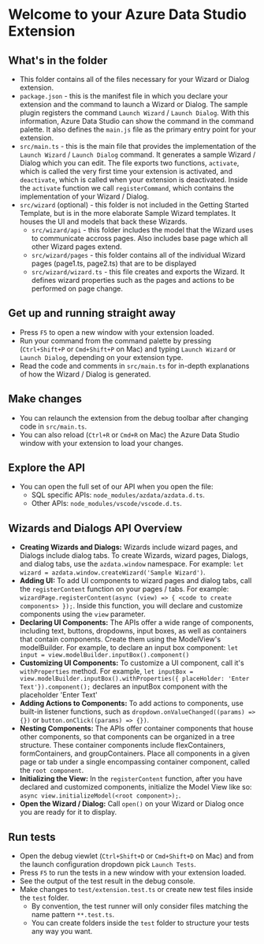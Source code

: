 # Welcome to your Azure Data Studio Extension

## What's in the folder
* This folder contains all of the files necessary for your Wizard or Dialog extension.
* `package.json` - this is the manifest file in which you declare your extension and the command to launch a Wizard or Dialog.
The sample plugin registers the command `Launch Wizard` / `Launch Dialog`. With this information, Azure Data Studio can show the command in the command palette. It also defines the `main.js` file as the primary entry point for your extension.
* `src/main.ts` - this is the main file that provides the implementation of the `Launch Wizard` / `Launch Dialog` command. It generates a sample Wizard / Dialog which you can edit.
The file exports two functions, `activate`, which is called the very first time your extension is
activated, and `deactivate`, which is called when your extension is deactivated. Inside the `activate` function we call `registerCommand`, which contains the implementation of your Wizard / Dialog.
* `src/wizard` (optional) - this folder is not included in the Getting Started Template, but is in the more elaborate Sample Wizard templates. It houses the UI and models that back these Wizards.
  * `src/wizard/api` - this folder includes the model that the Wizard uses to communicate accross pages. Also includes base page which all other Wizard pages extend.
  * `src/wizard/pages` - this folder contains all of the individual Wizard pages (page1.ts, page2.ts) that are to be displayed
  * `src/wizard/wizard.ts` - this file creates and exports the Wizard. It defines wizard properties such as the pages and actions to be performed on page change.

## Get up and running straight away
* Press `F5` to open a new window with your extension loaded.
* Run your command from the command palette by pressing (`Ctrl+Shift+P` or `Cmd+Shift+P` on Mac) and typing `Launch Wizard` or `Launch Dialog`, depending on your extension type.
* Read the code and comments in `src/main.ts` for in-depth explanations of how the Wizard / Dialog is generated.

## Make changes
* You can relaunch the extension from the debug toolbar after changing code in `src/main.ts`.
* You can also reload (`Ctrl+R` or `Cmd+R` on Mac) the Azure Data Studio window with your extension to load your changes.

## Explore the API
* You can open the full set of our API when you open the file:
  * SQL specific APIs: `node_modules/azdata/azdata.d.ts`.
  * Other APIs: `node_modules/vscode/vscode.d.ts`.

## Wizards and Dialogs API Overview
* **Creating Wizards and Dialogs:** Wizards include wizard pages, and Dialogs include dialog tabs. To create Wizards, wizard pages, Dialogs, and dialog tabs, use the `azdata.window` namespace. For example: `let wizard = azdata.window.createWizard('Sample Wizard')`.
* **Adding UI:** To add UI components to wizard pages and dialog tabs, call the `registerContent` function on your pages / tabs. For example: `wizardPage.registerContent(async (view) => { <code to create components> });`. Inside this function, you will declare and customize components using the `view` parameter.
* **Declaring UI Components:** The APIs offer a wide range of components, including text, buttons, dropdowns, input boxes, as well as containers that contain components. Create them using the ModelView's modelBuilder. For example, to declare an input box component: `let input = view.modelBuilder.inputBox().component()`
* **Customizing UI Components:** To customize a UI component, call it's `withProperties` method. For example, `let inputBox = view.modelBuilder.inputBox().withProperties({ placeHolder: 'Enter Text'}).component();` declares an inputBox component with the placeholder 'Enter Text'
* **Adding Actions to Components:** To add actions to components, use built-in listener functions, such as `dropdown.onValueChanged((params) => {})` or `button.onClick((params) => {})`.
* **Nesting Components:** The APIs offer container components that house other components, so that components can be organized in a tree structure. These container components include flexContainers, formContainers, and groupContainers. Place all components in a given page or tab under a single encompassing container component, called the `root component`.
* **Initializing the View:** In the `registerContent` function, after you have declared and customized components, initialize the Model View like so: `async view.initializeModel(<root component>);`.
* **Open the Wizard / Dialog:** Call `open()` on your Wizard or Dialog once you are ready for it to display.

## Run tests
* Open the debug viewlet (`Ctrl+Shift+D` or `Cmd+Shift+D` on Mac) and from the launch configuration dropdown pick `Launch Tests`.
* Press `F5` to run the tests in a new window with your extension loaded.
* See the output of the test result in the debug console.
* Make changes to `test/extension.test.ts` or create new test files inside the `test` folder.
    * By convention, the test runner will only consider files matching the name pattern `**.test.ts`.
    * You can create folders inside the `test` folder to structure your tests any way you want.
